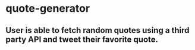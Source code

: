 # quote-generator

## User is able to fetch random quotes using a third party API and tweet their favorite quote.
